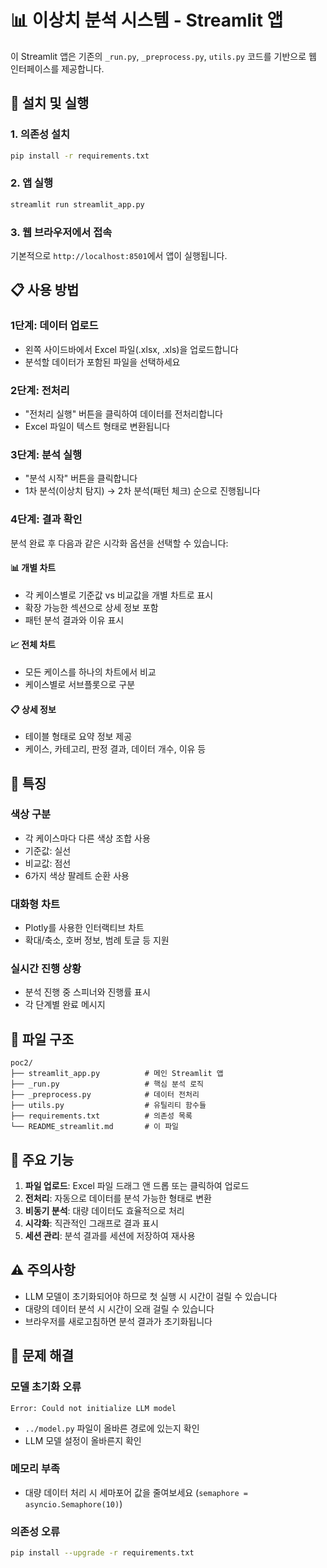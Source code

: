 # 📊 이상치 분석 시스템 - Streamlit 앱

이 Streamlit 앱은 기존의 `_run.py`, `_preprocess.py`, `utils.py` 코드를 기반으로 웹 인터페이스를 제공합니다.

## 🚀 설치 및 실행

### 1. 의존성 설치

```bash
pip install -r requirements.txt
```

### 2. 앱 실행

```bash
streamlit run streamlit_app.py
```

### 3. 웹 브라우저에서 접속

기본적으로 `http://localhost:8501`에서 앱이 실행됩니다.

## 📋 사용 방법

### 1단계: 데이터 업로드

- 왼쪽 사이드바에서 Excel 파일(.xlsx, .xls)을 업로드합니다
- 분석할 데이터가 포함된 파일을 선택하세요

### 2단계: 전처리

- "전처리 실행" 버튼을 클릭하여 데이터를 전처리합니다
- Excel 파일이 텍스트 형태로 변환됩니다

### 3단계: 분석 실행

- "분석 시작" 버튼을 클릭합니다
- 1차 분석(이상치 탐지) → 2차 분석(패턴 체크) 순으로 진행됩니다

### 4단계: 결과 확인

분석 완료 후 다음과 같은 시각화 옵션을 선택할 수 있습니다:

#### 📊 개별 차트

- 각 케이스별로 기준값 vs 비교값을 개별 차트로 표시
- 확장 가능한 섹션으로 상세 정보 포함
- 패턴 분석 결과와 이유 표시

#### 📈 전체 차트

- 모든 케이스를 하나의 차트에서 비교
- 케이스별로 서브플롯으로 구분

#### 📋 상세 정보

- 테이블 형태로 요약 정보 제공
- 케이스, 카테고리, 판정 결과, 데이터 개수, 이유 등

## 🎨 특징

### 색상 구분

- 각 케이스마다 다른 색상 조합 사용
- 기준값: 실선
- 비교값: 점선
- 6가지 색상 팔레트 순환 사용

### 대화형 차트

- Plotly를 사용한 인터랙티브 차트
- 확대/축소, 호버 정보, 범례 토글 등 지원

### 실시간 진행 상황

- 분석 진행 중 스피너와 진행률 표시
- 각 단계별 완료 메시지

## 📁 파일 구조

```
poc2/
├── streamlit_app.py          # 메인 Streamlit 앱
├── _run.py                   # 핵심 분석 로직
├── _preprocess.py            # 데이터 전처리
├── utils.py                  # 유틸리티 함수들
├── requirements.txt          # 의존성 목록
└── README_streamlit.md       # 이 파일
```

## 🔧 주요 기능

1. **파일 업로드**: Excel 파일 드래그 앤 드롭 또는 클릭하여 업로드
2. **전처리**: 자동으로 데이터를 분석 가능한 형태로 변환
3. **비동기 분석**: 대량 데이터도 효율적으로 처리
4. **시각화**: 직관적인 그래프로 결과 표시
5. **세션 관리**: 분석 결과를 세션에 저장하여 재사용

## ⚠️ 주의사항

- LLM 모델이 초기화되어야 하므로 첫 실행 시 시간이 걸릴 수 있습니다
- 대량의 데이터 분석 시 시간이 오래 걸릴 수 있습니다
- 브라우저를 새로고침하면 분석 결과가 초기화됩니다

## 🐛 문제 해결

### 모델 초기화 오류

```
Error: Could not initialize LLM model
```

- `../model.py` 파일이 올바른 경로에 있는지 확인
- LLM 모델 설정이 올바른지 확인

### 메모리 부족

- 대량 데이터 처리 시 세마포어 값을 줄여보세요 (`semaphore = asyncio.Semaphore(10)`)

### 의존성 오류

```bash
pip install --upgrade -r requirements.txt
```
